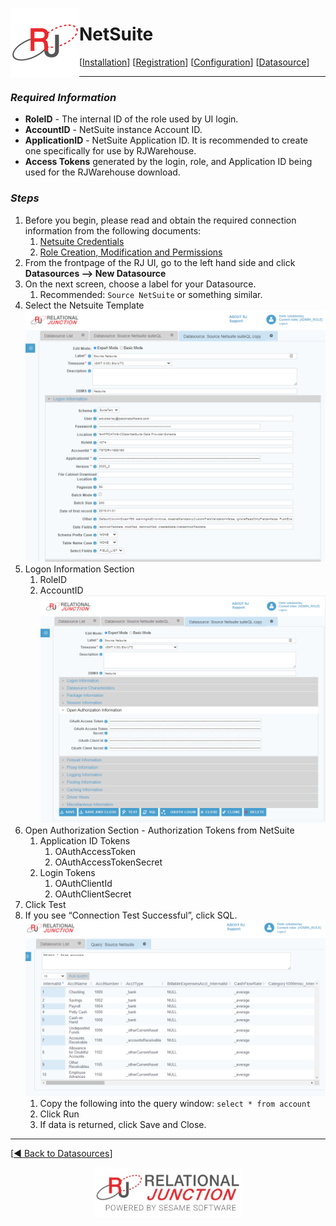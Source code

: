  <a href="http://www.sesamesoftware.com"><img align=left src="../images/RJOrbit110x110.png"></img></a>

# NetSuite

[[Installation](../guides/installguide.md)] [[Registration](../guides/RegistrationGuide.md)] [[Configuration](../guides/configurationGuide.md)] [[Datasource](../guides/DatasourceGuide.md)]

---

### *Required Information*

* **RoleID** - The internal ID of the role used by UI login.
* **AccountID** - NetSuite instance Account ID.
* **ApplicationID** - NetSuite Application ID. It is recommended to create one specifically for use by RJWarehouse.
* **Access Tokens** generated by the login, role, and Application ID being used for the RJWarehouse download.

### *Steps*

1. Before you begin, please read and obtain the required connection information from the following documents:
   1. [Netsuite Credentials](additionalinfo/NetsuiteCreds.md)
   2. [Role Creation, Modification and Permissions](additionalinfo/netsuitePermissions.md)
2. From the frontpage of the RJ UI, go to the left hand side and click **Datasources --> New Datasource**
3. On the next screen, choose a label for your Datasource.
   1. Recommended: ```Source NetSuite``` or something similar.
4. Select the Netsuite Template
![Datasource](../images/netsuite1.png)
5. Logon Information Section
   1. RoleID
   2. AccountID
![Tokens](../images/netsuite2.png)
6. Open Authorization Section - Authorization Tokens from NetSuite
   1. Application ID Tokens
      1. OAuthAccessToken
      2. OAuthAccessTokenSecret
   2. Login Tokens
      1. OAuthClientId
      2. OAuthClientSecret
7. Click Test
8. If you see “Connection Test Successful”, click SQL.
![SQL Window](../images/netsuite3.png)
   1.  Copy the following into the query window: `select * from account`
   2.  Click Run
   3.  If data is returned, click Save and Close.

---

[[&#9664; Back to Datasources](../datasource.md)]

<p align="center" >  <a href="http://www.sesamesoftware.com"><img align=center src="../images/poweredBy.png" height="80px"></img></a> </p>
